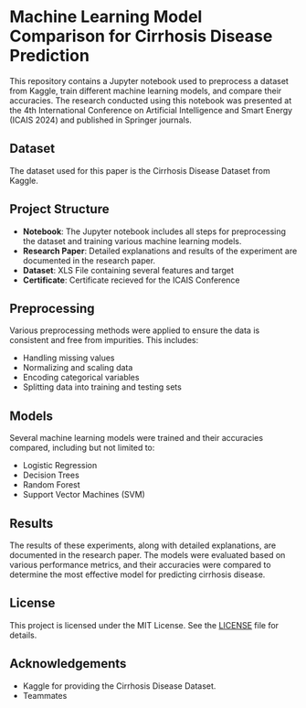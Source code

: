 # Machine Learning Model Comparison for Cirrhosis Disease Prediction

This repository contains a Jupyter notebook used to preprocess a dataset from Kaggle, train different machine learning models, and compare their accuracies. The research conducted using this notebook was presented at the 4th International Conference on Artificial Intelligence and Smart Energy (ICAIS 2024) and published in Springer journals.

## Dataset

The dataset used for this paper is the Cirrhosis Disease Dataset from Kaggle.

## Project Structure

- **Notebook**: The Jupyter notebook includes all steps for preprocessing the dataset and training various machine learning models.
- **Research Paper**: Detailed explanations and results of the experiment are documented in the research paper.
- **Dataset**: XLS File containing several features and target
- **Certificate**: Certificate recieved for the ICAIS Conference

## Preprocessing

Various preprocessing methods were applied to ensure the data is consistent and free from impurities. This includes:

- Handling missing values
- Normalizing and scaling data
- Encoding categorical variables
- Splitting data into training and testing sets

## Models

Several machine learning models were trained and their accuracies compared, including but not limited to:

- Logistic Regression
- Decision Trees
- Random Forest
- Support Vector Machines (SVM)

## Results

The results of these experiments, along with detailed explanations, are documented in the research paper. The models were evaluated based on various performance metrics, and their accuracies were compared to determine the most effective model for predicting cirrhosis disease.


## License

This project is licensed under the MIT License. See the [LICENSE](LICENSE) file for details.

## Acknowledgements

- Kaggle for providing the Cirrhosis Disease Dataset.
- Teammates
